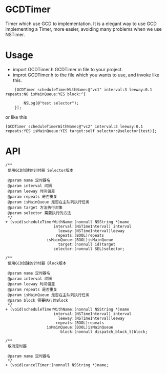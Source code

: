 # GCDTimer
Timer  which use GCD to implementation.
It is a elegant way to use GCD implementing a Timer, more easier, avoiding many problems when we use NSTimer.

# Usage
- import GCDTimer.h GCDTimer.m file to your project.
- improt GCDTimer.h to the file which you wants to use, and invoke like this.

```
    [GCDTimer scheduleTimerWithName:@"vc1" interval:3 leeway:0.1 repeats:NO isMainQueue:YES block:^{

        NSLog(@"test selector");
    }];
```

or like this 

```
[GCDTimer scheduleTimerWithName:@"vc2" interval:3 leeway:0.1 repeats:YES isMainQueue:YES target:self selector:@selector(test)];
```

# API 

```
/**
 使用GCD创建的计时器 Selector版本

 @param name 定时器名
 @param interval 间隔
 @param leeway 时间偏差
 @param repeats 是否重复
 @param isMainQueue 是否在主队列执行任务
 @param target 方法执行对象
 @param selector 需要执行的方法
 */
+ (void)scheduleTimerWithName:(nonnull NSString *)name 
                     interval:(NSTimeInterval) interval 
                       leeway:(NSTimeInterval)leeway 
                      repeats:(BOOL)repeats 
                  isMainQueue:(BOOL)isMainQueue 
                       target:(nonnull id)target 
                     selector:(nonnull SEL)selector;

/**
 使用GCD创建的计时器 Block版本

 @param name 定时器名
 @param interval 间隔
 @param leeway 时间偏差
 @param repeats 是否重复
 @param isMainQueue 是否在主队列执行任务
 @param block 需要执行的Block
 */
+ (void)scheduleTimerWithName:(nonnull NSString *)name 
                     interval:(NSTimeInterval) interval 
                       leeway:(NSTimeInterval)leeway 
                      repeats:(BOOL)repeats 
                  isMainQueue:(BOOL)isMainQueue
                        block:(nonnull dispatch_block_t)block;

/**
 取消定时器

 @param name 定时器名
 */
+ (void)cancelTimer:(nonnull NSString *)name;

```
